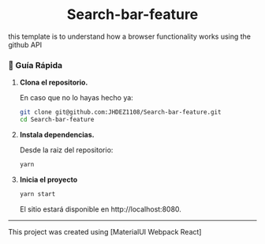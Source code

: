 <h1 align="center">
Search-bar-feature
</h1>
this template is to understand how a browser functionality works 
                      using the github API  

### 🤖 Guía Rápida

1.  **Clona el repositorio.**

    En caso que no lo hayas hecho ya: 

    ```sh
    git clone git@github.com:JHDEZ1108/Search-bar-feature.git
    cd Search-bar-feature
    ```
    
1.  **Instala dependencias.**

    Desde la raiz del repositorio:

    ```sh
    yarn
    ```

1.  **Inicia el proyecto**

    ```sh
    yarn start
    ```

    El sitio estará disponible en http://localhost:8080.
    
--------

This project was created using [MaterialUI Webpack React]
